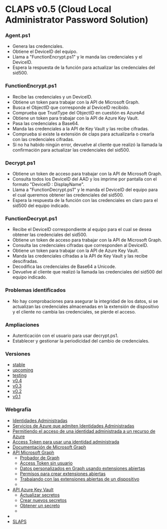 # CLAPS v0.5 (Cloud Local Administrator Password Solution)


### Agent.ps1

- Genera las credenciales.
- Obtiene el DeviceID del equipo.
- Llama a "FunctionEncrypt.ps1" y le manda las credenciales y el DeviceID.
- Espera la respuesta de la función para actualizar las credenciales del sid500.


### FunctionEncrypt.ps1

- Recibe las credenciales y un DeviceID.
- Obtiene un token para trabajar con la API de Microsoft Graph.
- Busca el ObjectID que corresponde al DeviceID recibido.
- Comprueba que TrustType del ObjectID en cuestión es AzureAd
- Obtiene un token para trabajar con la API de Azure Key Vault.
- Pasa las credenciales a Base64.
- Manda las credenciales a la API de Key Vault y las recibe cifradas.
- Comprueba si existe la extensión de claps para actualizarla o crearla con las credenciales cifradas.
- Si no ha habido ningún error, devuelve al cliente que realizó la llamada la confirmación para actualizar las credenciales del sid500.


### Decrypt.ps1

- Obtiene un token de acceso para trabajar con la API de Microsoft Graph.
- Consulta todos los DeviceID del AAD y los imprime por pantalla con el formato "DeviceID : DisplayName".
- Llama a "FunctionDecrypt.ps1" y le manda el DeviceID del equipo para el cual queremos obtener las credenciales del sid500.
- Espera la respuesta de la función con las credenciales en claro para el sid500 del equipo indicado.


### FunctionDecrypt.ps1

- Recibe el DeviceID correspondiente al equipo para el cual se desea obtener las credenciales del sid500.
- Obtiene un token de acceso para trabajar con la API de Microsoft Graph.
- Consulta las credenciales cifradas que corresponden al DeviceID.
- Obtiene un token para trabajar con la API de Azure Key Vault.
- Manda las credenciales cifradas a la API de Key Vault y las recibe descifradas.
- Decodifica las credenciales de Base64 a Unicode.
- Devuelve al cliente que realizó la llamada las credenciales del sid500 del equipo indicado.


### Problemas identificados

- No hay comprobaciones para asegurar la integridad de los datos, si se actualizan las credenciales almacenadas en la extensión de dispositivo y el cliente no cambia las credenciales, se pierde el acceso.


### Ampliaciones

- Autenticación con el usuario para usar decrypt.ps1.
- Establecer y gestionar la periodicidad del cambio de credenciales.


### Versiones

- [stable](https://github.com/Velaa98/CLAPS)
- [upcoming](https://github.com/Velaa98/CLAPS/tree/v0.5)
- [testing](https://github.com/Velaa98/CLAPS/tree/testing)
- [v0.4](https://github.com/Velaa98/CLAPS/tree/v0.4)
- [v0.3](https://github.com/Velaa98/CLAPS/tree/v0.3)
- [v0.2](https://github.com/Velaa98/CLAPS/tree/v0.2)
- [v0.1](https://github.com/Velaa98/CLAPS/tree/v0.1)

### Webgrafía

- [Identidades Administradas](https://docs.microsoft.com/es-es/azure/active-directory/managed-identities-azure-resources/)
- [Servicios de Azure que admiten Identidades Administradas](https://docs.microsoft.com/es-es/azure/active-directory/managed-identities-azure-resources/services-support-managed-identities#azure-key-vault)
- [Permitiendo el acceso de una identidad administrada a un recurso de Azure](https://docs.microsoft.com/es-es/azure/active-directory/managed-identities-azure-resources/howto-assign-access-portal)
- [Access Token para usar una identidad administrada](https://docs.microsoft.com/es-es/azure/app-service/overview-managed-identity#code-examples)
- [Documentación de Microsoft Graph](https://docs.microsoft.com/en-us/graph)
- [API Microsoft Graph](https://docs.microsoft.com/en-us/graph/use-the-api)
    - [Probador de Graph](https://developer.microsoft.com/en-us/graph/graph-explorer)
    - [Access Token sin usuario](https://docs.microsoft.com/en-us/graph/auth-v2-service)
    - [Datos personalizados en Graph usando extensiones abiertas](https://docs.microsoft.com/en-us/graph/extensibility-overview)
    - [Permisos para crear extensiones abiertas](https://docs.microsoft.com/en-us/graph/api/opentypeextension-post-opentypeextension?view=graph-rest-1.0#permissions)
    - [Trabajando con las extensiones abiertas de un dispositivo](https://stackoverflow.com/a/56218052/11497286)
    - []()
- [API Azure Key Vault](https://docs.microsoft.com/es-es/rest/api/keyvault)
    - [Actualizar secretos](https://docs.microsoft.com/en-us/rest/api/keyvault/updatesecret/updatesecret)
    - [Crear nuevos secretos](https://docs.microsoft.com/en-us/rest/api/keyvault/setsecret/setsecret)
    - [Obtener un secreto](https://docs.microsoft.com/en-us/rest/api/keyvault/getsecret/getsecret)
    - []()
- []()
- [SLAPS](https://srdn.io/2018/09/serverless-laps-powered-by-microsoft-intune-azure-functions-and-azure-key-vault)